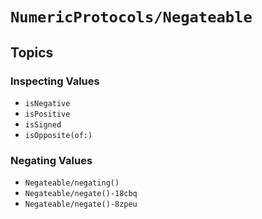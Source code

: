 # ``NumericProtocols/Negateable``

## Topics

### Inspecting Values

- ``isNegative``
- ``isPositive``
- ``isSigned``
- ``isOpposite(of:)``

### Negating Values

- ``Negateable/negating()``
- ``Negateable/negate()-18cbq``
- ``Negateable/negate()-8zpeu``
